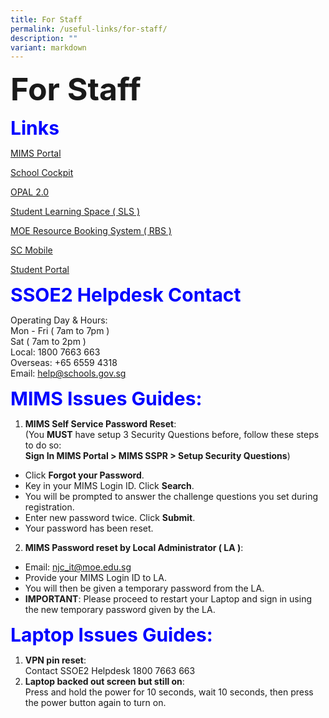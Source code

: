 ```yaml
---
title: For Staff
permalink: /useful-links/for-staff/
description: ""
variant: markdown
---
```

<b style="font-size:50px"> For Staff </b> 

<b style="color:blue;font-size:30px"> Links </b>

[MIMS Portal](https://idp.mims.moe.gov.sg/nidp/app/login)

[School Cockpit](https://schoolcockpit.moe.gov.sg/)

[OPAL 2.0](https://idm.opal2.moe.edu.sg/)


[Student Learning Space ( SLS )](https://www.learning.moe.edu.sg/)

[MOE Resource Booking System ( RBS )](https://rbs.avero-tech.com/)

[SC Mobile](https://scmobile.moe.edu.sg/)

[Student Portal](http://www.edhub.net/studentportal/index.php) 

<b style="color:blue;font-size:30px"> SSOE2 Helpdesk Contact </b>

Operating Day &amp; Hours: <br>
Mon - Fri ( 7am to 7pm ) <br>
Sat ( 7am to 2pm ) <br>
Local: 1800 7663 663 <br>
Overseas: +65 6559 4318 <br>
Email: help@schools.gov.sg <br>

<b style="color:blue;font-size:30px"> MIMS Issues Guides: </b>

1.  <b>MIMS Self Service Password Reset</b>: <br>
(You **MUST** have setup 3 Security Questions before, follow these steps to do so:<br> <b>Sign In MIMS Portal &gt; MIMS SSPR &gt; Setup Security Questions</b>)
*   Click&nbsp;**Forgot your Password**.
*   Key in your MIMS Login ID.&nbsp;Click&nbsp;**Search**.  
*   You will be prompted to answer the&nbsp;challenge questions you set during registration.  
*   Enter new password twice.&nbsp;Click&nbsp;**Submit**.  
*   Your password has been reset.

2.  <b>MIMS Password reset by Local Administrator ( LA )</b>:  
*   Email: njc_it@moe.edu.sg
*   Provide your MIMS Login ID to LA.  
*   You will then be given a temporary password from the LA.
*   <b>IMPORTANT</b>: Please proceed to restart your Laptop and sign in using the new temporary password given by the LA.

<b style="color:blue;font-size:30px"> Laptop Issues Guides: </b>

1. <b>VPN pin reset</b>:<br>Contact SSOE2 Helpdesk 1800 7663 663
2. <b>Laptop backed out screen but still on</b>:<br>Press and hold the power for 10 seconds, wait 10 seconds, then press the power button again to turn on.